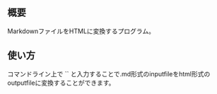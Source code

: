 ## 概要
MarkdownファイルをHTMLに変換するプログラム。

## 使い方
コマンドライン上で
``
と入力することで.md形式のinputfileをhtml形式のoutputfileに変換することができます。
